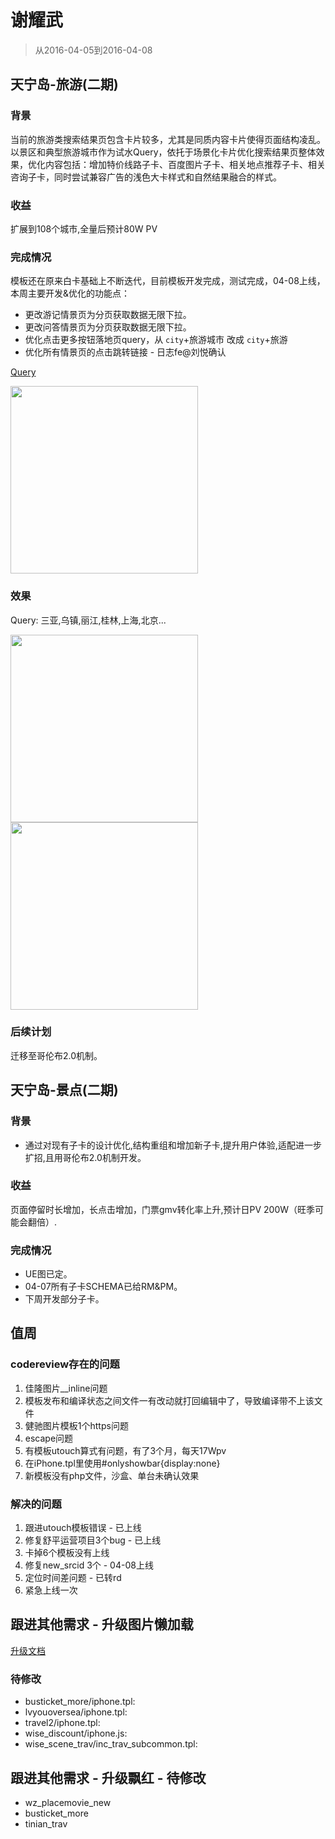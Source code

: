 # 谢耀武

> 从2016-04-05到2016-04-08

## 天宁岛-旅游(二期)

### 背景

当前的旅游类搜索结果页包含卡片较多，尤其是同质内容卡片使得页面结构凌乱。以景区和典型旅游城市作为试水Query，依托于场景化卡片优化搜索结果页整体效果，优化内容包括：增加特价线路子卡、百度图片子卡、相关地点推荐子卡、相关咨询子卡，同时尝试兼容广告的浅色大卡样式和自然结果融合的样式。

### 收益

扩展到108个城市,全量后预计80W PV

### 完成情况

模板还在原来白卡基础上不断迭代，目前模板开发完成，测试完成，04-08上线，本周主要开发&优化的功能点：

- 更改游记情景页为分页获取数据无限下拉。
- 更改问答情景页为分页获取数据无限下拉。
- 优化点击更多按钮落地页query，从 `city`+旅游城市 改成 `city`+旅游
- 优化所有情景页的点击跳转链接 - 日志fe@刘悦确认

[Query](http://cp01-ps-fe-2.epc.baidu.com:8003/s?word=%E4%B8%89%E4%BA%9A)

<img src="http://gitlab.baidu.com/psfe/ala-weeklyreport/uploads/97e88fe70d7f5920accf3a1760bf73d4/image.png
"   width="300">

### 效果

Query: 三亚,乌镇,丽江,桂林,上海,北京...

<a href="http://gitlab.baidu.com/psfe/ala-weeklyreport/uploads/382a9a8b30268d4e6b63150827e97e65/image.png">
  <img src="http://gitlab.baidu.com/psfe/ala-weeklyreport/uploads/382a9a8b30268d4e6b63150827e97e65/image.png" width="300">
</a>

<img src="http://gitlab.baidu.com/psfe/ala-weeklyreport/uploads/57afbd6ccb59e02df78339faad49d8ff/image.png"  width="300">

### 后续计划

迁移至哥伦布2.0机制。


## 天宁岛-景点(二期)

### 背景

- 通过对现有子卡的设计优化,结构重组和增加新子卡,提升用户体验,适配进一步扩招,且用哥伦布2.0机制开发。

### 收益

页面停留时长增加，长点击增加，门票gmv转化率上升,预计日PV 200W（旺季可能会翻倍）.

### 完成情况

- UE图已定。
- 04-07所有子卡SCHEMA已给RM&PM。
- 下周开发部分子卡。

## 值周

### codereview存在的问题

1. 佳隆图片__inline问题
2. 模板发布和编译状态之间文件一有改动就打回编辑中了，导致编译带不上该文件
3. 健驰图片模板1个https问题
4. escape问题
5. 有模板utouch算式有问题，有了3个月，每天17Wpv
6. 在iPhone.tpl里使用#onlyshowbar{display:none}
7. 新模板没有php文件，沙盒、单台未确认效果

### 解决的问题

1. 跟进utouch模板错误 - 已上线
2. 修复舒平运营项目3个bug - 已上线
3. 卡掉6个模板没有上线
4. 修复new_srcid 3个 - 04-08上线
6. 定位时间差问题 - 已转rd
7. 紧急上线一次


## 跟进其他需求 - 升级图片懒加载

[升级文档](http://sfe.baidu.com/#/阿拉丁/无线网页搜索/模板性能优化/图片懒加载方案)

### 待修改

* busticket_more/iphone.tpl:
* lvyouoversea/iphone.tpl:
* travel2/iphone.tpl:
* wise_discount/iphone.js:
* wise_scene_trav/inc_trav_subcommon.tpl:


## 跟进其他需求 - 升级飘红 - 待修改

* wz_placemovie_new
* busticket_more
* tinian_trav
